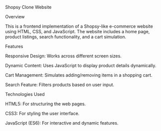 Shopsy Clone Website

Overview

This is a frontend implementation of a Shopsy-like e-commerce website using HTML, CSS, and JavaScript. The website includes a home page, product listings, search functionality, and a cart simulation.

Features

Responsive Design: Works across different screen sizes.

Dynamic Content: Uses JavaScript to display product details dynamically.

Cart Management: Simulates adding/removing items in a shopping cart.

Search Feature: Filters products based on user input.

Technologies Used

HTML5: For structuring the web pages.

CSS3: For styling the user interface.

JavaScript (ES6): For interactive and dynamic features.
